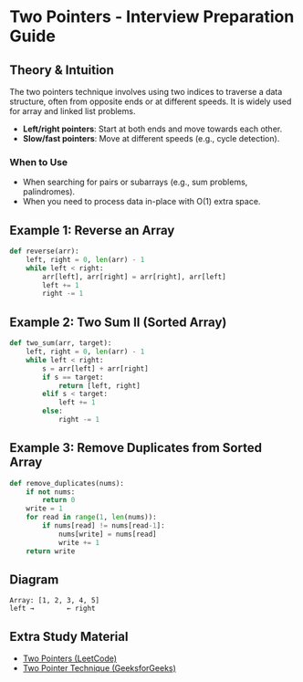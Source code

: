 # Two Pointers - Interview Preparation Guide

## Theory & Intuition
The two pointers technique involves using two indices to traverse a data structure, often from opposite ends or at different speeds. It is widely used for array and linked list problems.

- **Left/right pointers**: Start at both ends and move towards each other.
- **Slow/fast pointers**: Move at different speeds (e.g., cycle detection).

### When to Use
- When searching for pairs or subarrays (e.g., sum problems, palindromes).
- When you need to process data in-place with O(1) extra space.

## Example 1: Reverse an Array
```python
def reverse(arr):
    left, right = 0, len(arr) - 1
    while left < right:
        arr[left], arr[right] = arr[right], arr[left]
        left += 1
        right -= 1
```

## Example 2: Two Sum II (Sorted Array)
```python
def two_sum(arr, target):
    left, right = 0, len(arr) - 1
    while left < right:
        s = arr[left] + arr[right]
        if s == target:
            return [left, right]
        elif s < target:
            left += 1
        else:
            right -= 1
```

## Example 3: Remove Duplicates from Sorted Array
```python
def remove_duplicates(nums):
    if not nums:
        return 0
    write = 1
    for read in range(1, len(nums)):
        if nums[read] != nums[read-1]:
            nums[write] = nums[read]
            write += 1
    return write
```

## Diagram
```
Array: [1, 2, 3, 4, 5]
left →        ← right
```

## Extra Study Material
- [Two Pointers (LeetCode)](https://leetcode.com/tag/two-pointers/)
- [Two Pointer Technique (GeeksforGeeks)](https://www.geeksforgeeks.org/two-pointers-technique/)
